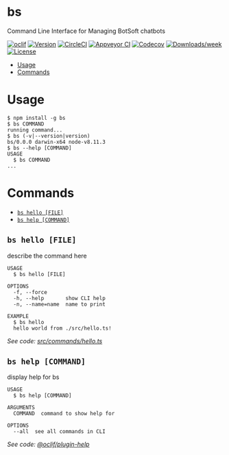 bs
==

Command Line Interface for Managing BotSoft chatbots

[![oclif](https://img.shields.io/badge/cli-oclif-brightgreen.svg)](https://oclif.io)
[![Version](https://img.shields.io/npm/v/bs.svg)](https://npmjs.org/package/bs)
[![CircleCI](https://circleci.com/gh/Bot-Soft/bs/tree/master.svg?style=shield)](https://circleci.com/gh/Bot-Soft/bs/tree/master)
[![Appveyor CI](https://ci.appveyor.com/api/projects/status/github/Bot-Soft/bs?branch=master&svg=true)](https://ci.appveyor.com/project/Bot-Soft/bs/branch/master)
[![Codecov](https://codecov.io/gh/Bot-Soft/bs/branch/master/graph/badge.svg)](https://codecov.io/gh/Bot-Soft/bs)
[![Downloads/week](https://img.shields.io/npm/dw/bs.svg)](https://npmjs.org/package/bs)
[![License](https://img.shields.io/npm/l/bs.svg)](https://github.com/Bot-Soft/bs/blob/master/package.json)

<!-- toc -->
* [Usage](#usage)
* [Commands](#commands)
<!-- tocstop -->
# Usage
<!-- usage -->
```sh-session
$ npm install -g bs
$ bs COMMAND
running command...
$ bs (-v|--version|version)
bs/0.0.0 darwin-x64 node-v8.11.3
$ bs --help [COMMAND]
USAGE
  $ bs COMMAND
...
```
<!-- usagestop -->
# Commands
<!-- commands -->
* [`bs hello [FILE]`](#bs-hello-file)
* [`bs help [COMMAND]`](#bs-help-command)

## `bs hello [FILE]`

describe the command here

```
USAGE
  $ bs hello [FILE]

OPTIONS
  -f, --force
  -h, --help       show CLI help
  -n, --name=name  name to print

EXAMPLE
  $ bs hello
  hello world from ./src/hello.ts!
```

_See code: [src/commands/hello.ts](https://github.com/Bot-Soft/bs/blob/v0.0.0/src/commands/hello.ts)_

## `bs help [COMMAND]`

display help for bs

```
USAGE
  $ bs help [COMMAND]

ARGUMENTS
  COMMAND  command to show help for

OPTIONS
  --all  see all commands in CLI
```

_See code: [@oclif/plugin-help](https://github.com/oclif/plugin-help/blob/v2.0.5/src/commands/help.ts)_
<!-- commandsstop -->
